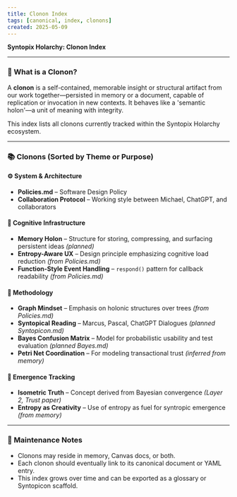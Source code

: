 ```yaml
---
title: Clonon Index
tags: [canonical, index, clonons]
created: 2025-05-09
---
```


**Syntopix Holarchy: Clonon Index**

---

### 🧬 What is a Clonon?
A **clonon** is a self-contained, memorable insight or structural artifact from our work together—persisted in memory or a document, capable of replication or invocation in new contexts. It behaves like a 'semantic holon'—a unit of meaning with integrity.

This index lists all clonons currently tracked within the Syntopix Holarchy ecosystem.

---

### 📚 Clonons (Sorted by Theme or Purpose)

#### ⚙️ System & Architecture
- **Policies.md** – Software Design Policy
- **Collaboration Protocol** – Working style between Michael, ChatGPT, and collaborators

#### 🧠 Cognitive Infrastructure
- **Memory Holon** – Structure for storing, compressing, and surfacing persistent ideas *(planned)*
- **Entropy-Aware UX** – Design principle emphasizing cognitive load reduction *(from Policies.md)*
- **Function-Style Event Handling** – `respond()` pattern for callback readability *(from Policies.md)*

#### 🧩 Methodology
- **Graph Mindset** – Emphasis on holonic structures over trees *(from Policies.md)*
- **Syntopical Reading** – Marcus, Pascal, ChatGPT Dialogues *(planned Syntopicon.md)*
- **Bayes Confusion Matrix** – Model for probabilistic usability and test evaluation *(planned Bayes.md)*
- **Petri Net Coordination** – For modeling transactional trust *(inferred from memory)*

#### 🔄 Emergence Tracking
- **Isometric Truth** – Concept derived from Bayesian convergence *(Layer 2, Trust paper)*
- **Entropy as Creativity** – Use of entropy as fuel for syntropic emergence *(from memory)*

---

### 🧾 Maintenance Notes
- Clonons may reside in memory, Canvas docs, or both.
- Each clonon should eventually link to its canonical document or YAML entry.
- This index grows over time and can be exported as a glossary or Syntopicon scaffold.